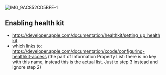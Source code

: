 
![IMG_9AC852CD5BFE-1](https://github.com/charelF/Tenk/assets/29770094/8f5647fd-ecf3-443f-8a38-2a5ba2dfb379)

## Enabling health kit

- https://developer.apple.com/documentation/healthkit/setting_up_healthkit 
- which links to: https://developer.apple.com/documentation/xcode/configuring-healthkit-access (the part of Information Property List: there is no key with this name, instead this is the actual list. Just to step 3 instead and ignore step 2)
